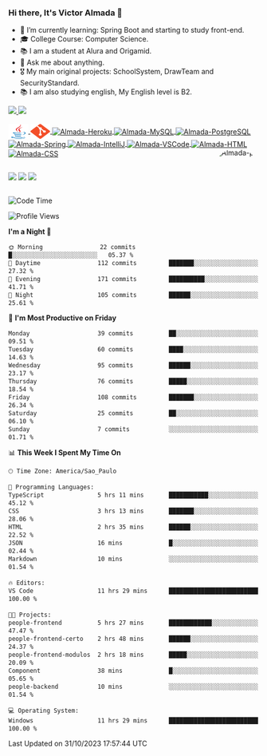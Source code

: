 ### Hi there, It's Victor Almada 👋


- 🌱 I’m currently learning: Spring Boot and starting to study front-end.
- 🎓 College Course: Computer Science.
- 📚  I am a student at Alura and Origamid.
- 💬 Ask me about anything.
- 🎖 My main original projects: SchoolSystem, DrawTeam and SecurityStandard.
- 📚 I am also studying english, My English level is B2.
 
<div>
<a href="https://github.com/Almadavic">
<img height="180em" src="https://github-readme-stats.vercel.app/api?username=Almadavic&showw_icons=true&theme=dark&include_all_commits=true&count_private=true">
<img height="180em" src="https://github-readme-stats.vercel.app/api/top-langs/?username=Almadavic&layout=compact&langs_count=16&theme=dracula">
</div>

<div style="display: inline_block"><br>
  <img align="center" alt="Almada-Java" height="30" width="40" src="https://raw.githubusercontent.com/devicons/devicon/master/icons/java/java-original.svg">
  <img align="center" alt="Almada-Git" height="30" width="40" src="https://raw.githubusercontent.com/devicons/devicon/master/icons/git/git-original.svg">
  <img align="center" alt="Almada-Heroku" height="30" width="40" src="https://cdn.jsdelivr.net/gh/devicons/devicon/icons/heroku/heroku-plain-wordmark.svg" />             
  <img align="center" alt="Almada-MySQL" height="30" width="40" src="https://cdn.jsdelivr.net/gh/devicons/devicon/icons/mysql/mysql-original-wordmark.svg" />
  <img align="center" alt="Almada-PostgreSQL" height="30" width="40" src="https://cdn.jsdelivr.net/gh/devicons/devicon/icons/postgresql/postgresql-plain-wordmark.svg" />
  <img align="center" alt="Almada-Spring" height="30" width="40" src="https://cdn.jsdelivr.net/gh/devicons/devicon/icons/spring/spring-original-wordmark.svg" />
   <img align="center" alt="Almada-IntelliJ" height="30" width="40" src="https://cdn.jsdelivr.net/gh/devicons/devicon/icons/intellij/intellij-original.svg" />
   <img align="center" alt="Almada-VSCode" height="30" width="40" src="https://cdn.jsdelivr.net/gh/devicons/devicon/icons/vscode/vscode-original.svg" />
   <img align="center" alt="Almada-HTML" height="30" width="40" src="https://cdn.jsdelivr.net/gh/devicons/devicon/icons/html5/html5-original.svg" />
   <img align="center" alt="Almada-CSS" height="30" width="40" src="https://cdn.jsdelivr.net/gh/devicons/devicon/icons/css3/css3-original.svg" />
  <img align="right" alt="Almada-pic" height="150" style="border-radius:50px;" src="https://user-images.githubusercontent.com/85299065/185514627-94fcf387-edc6-4c24-88f1-b4873ccd49e9.png">
</div>
  
  ##
 
<div> 
  <a href="https://www.youtube.com/channel/UCUrcUNA90M_ZqLEcQxd3UNA" target="_blank"><img src="https://img.shields.io/badge/YouTube-FF0000?style=for-the-badge&logo=youtube&logoColor=white" target="_blank"></a>
 <a href = "mailto:almadavic@live.com"><img src="https://img.shields.io/badge/-Gmail-%23333?style=for-the-badge&logo=gmail&logoColor=white" target="_blank"></a>
  <a href="https://www.linkedin.com/in/victoralmada/" target="_blank"><img src="https://img.shields.io/badge/-LinkedIn-%230077B5?style=for-the-badge&logo=linkedin&logoColor=white" target="_blank"></a> 
</div>

##

<!--START_SECTION:waka-->
![Code Time](http://img.shields.io/badge/Code%20Time-356%20hrs%2016%20mins-blue)

![Profile Views](http://img.shields.io/badge/Profile%20Views-0-blue)

**I'm a Night 🦉** 

```text
🌞 Morning                22 commits          █░░░░░░░░░░░░░░░░░░░░░░░░   05.37 % 
🌆 Daytime                112 commits         ███████░░░░░░░░░░░░░░░░░░   27.32 % 
🌃 Evening                171 commits         ██████████░░░░░░░░░░░░░░░   41.71 % 
🌙 Night                  105 commits         ██████░░░░░░░░░░░░░░░░░░░   25.61 % 
```
📅 **I'm Most Productive on Friday** 

```text
Monday                   39 commits          ██░░░░░░░░░░░░░░░░░░░░░░░   09.51 % 
Tuesday                  60 commits          ████░░░░░░░░░░░░░░░░░░░░░   14.63 % 
Wednesday                95 commits          ██████░░░░░░░░░░░░░░░░░░░   23.17 % 
Thursday                 76 commits          █████░░░░░░░░░░░░░░░░░░░░   18.54 % 
Friday                   108 commits         ███████░░░░░░░░░░░░░░░░░░   26.34 % 
Saturday                 25 commits          ██░░░░░░░░░░░░░░░░░░░░░░░   06.10 % 
Sunday                   7 commits           ░░░░░░░░░░░░░░░░░░░░░░░░░   01.71 % 
```


📊 **This Week I Spent My Time On** 

```text
🕑︎ Time Zone: America/Sao_Paulo

💬 Programming Languages: 
TypeScript               5 hrs 11 mins       ███████████░░░░░░░░░░░░░░   45.12 % 
CSS                      3 hrs 13 mins       ███████░░░░░░░░░░░░░░░░░░   28.06 % 
HTML                     2 hrs 35 mins       ██████░░░░░░░░░░░░░░░░░░░   22.52 % 
JSON                     16 mins             █░░░░░░░░░░░░░░░░░░░░░░░░   02.44 % 
Markdown                 10 mins             ░░░░░░░░░░░░░░░░░░░░░░░░░   01.54 % 

🔥 Editors: 
VS Code                  11 hrs 29 mins      █████████████████████████   100.00 % 

🐱‍💻 Projects: 
people-frontend          5 hrs 27 mins       ████████████░░░░░░░░░░░░░   47.47 % 
people-frontend-certo    2 hrs 48 mins       ██████░░░░░░░░░░░░░░░░░░░   24.37 % 
people-frontend-modulos  2 hrs 18 mins       █████░░░░░░░░░░░░░░░░░░░░   20.09 % 
Component                38 mins             █░░░░░░░░░░░░░░░░░░░░░░░░   05.65 % 
people-backend           10 mins             ░░░░░░░░░░░░░░░░░░░░░░░░░   01.54 % 

💻 Operating System: 
Windows                  11 hrs 29 mins      █████████████████████████   100.00 % 
```


 Last Updated on 31/10/2023 17:57:44 UTC
<!--END_SECTION:waka-->
